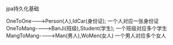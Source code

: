 
jpa持久化基础


   OneToOne--->Person(人),IdCar(身份证); 一个人对应一张身份证
   OneToMang---->BanJi(班级),Student(学生); 一个班级对应多个学生
   MangToMang---->Man(男人),WoMen(女人)   一个男人对应多个女人
